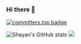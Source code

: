 ### Hi there 👋
[![committers.top badge](https://user-badge.committers.top/uae_private/shayananwar.svg)](https://user-badge.committers.top/uae_private/shayananwar)

![Shayan's GitHub stats](https://github-readme-stats.vercel.app/api?username=shayananwar&count_private=true&show_icons=true&theme=dark)
![](https://github-readme-streak-stats.herokuapp.com/?user=shayananwar&theme=dark&hide_border=false)<br/>
<!--
**shayananwar/shayananwar** is a ✨ _special_ ✨ repository because its `README.md` (this file) appears on your GitHub profile.

Here are some ideas to get you started:

- 🔭 I’m currently working on ...
- 🌱 I’m currently learning ...
- 👯 I’m looking to collaborate on ...
- 🤔 I’m looking for help with ...
- 💬 Ask me about ...
- 📫 How to reach me: ...
- 😄 Pronouns: ...
- ⚡ Fun fact: ...
-->
